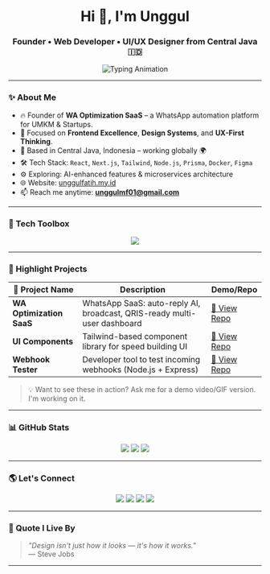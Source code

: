 <!-- Animated Typing Header -->
<h1 align="center">Hi 👋, I'm Unggul</h1>
<h3 align="center">Founder • Web Developer • UI/UX Designer from Central Java 🇮🇩</h3>

<p align="center">
  <img src="https://readme-typing-svg.demolab.com?font=Fira+Code&size=22&pause=1000&color=00FFDD&width=600&center=true&vCenter=true&lines=Building+WhatsApp-Based+SaaS+%F0%9F%92%BB;Designing+clean+UIs+with+Tailwind+%F0%9F%8E%A8;Love+automation%2C+design+and+code+%E2%9C%A8" alt="Typing Animation" />
</p>

---

### ✨ About Me

- 🔥 Founder of **WA Optimization SaaS** – a WhatsApp automation platform for UMKM & Startups.
- 🎯 Focused on **Frontend Excellence**, **Design Systems**, and **UX-First Thinking**.
- 📍 Based in Central Java, Indonesia – working globally 🌍
- 🛠️ Tech Stack: `React`, `Next.js`, `Tailwind`, `Node.js`, `Prisma`, `Docker`, `Figma`
- ⚙️ Exploring: AI-enhanced features & microservices architecture
- 🌐 Website: [unggulfatih.my.id](https://unggulfatih.my.id)
- 📫 Reach me anytime: **unggulmf01@gmail.com**

---

### 🧰 Tech Toolbox

<p align="center">
  <img src="https://skillicons.dev/icons?i=react,nextjs,tailwind,nodejs,express,prisma,docker,git,figma,vscode" />
</p>

---

### 📌 Highlight Projects

| 🚀 Project Name | Description | Demo/Repo |
|----------------|-------------|-----------|
| **WA Optimization SaaS** | WhatsApp SaaS: auto-reply AI, broadcast, QRIS-ready multi-user dashboard | [🔗 View Repo](https://github.com/unggulmf/wa-saas) |
| **UI Components** | Tailwind-based component library for speed building UI | [🔗 View Repo](https://github.com/unggulmf/ui-components) |
| **Webhook Tester** | Developer tool to test incoming webhooks (Node.js + Express) | [🔗 View Repo](https://github.com/unggulmf/webhook-tester) |

> 💡 Want to see these in action? Ask me for a demo video/GIF version. I'm working on it.

---

### 📊 GitHub Stats

<p align="center">
  <img src="https://github-readme-stats.vercel.app/api?username=unggulmf&theme=tokyonight&show_icons=true&count_private=true" />
  <img src="https://github-readme-streak-stats.herokuapp.com/?user=unggulmf&theme=tokyonight" />
  <img src="https://github-readme-stats.vercel.app/api/top-langs/?username=unggulmf&layout=compact&theme=tokyonight" />
</p>

---

### 🌎 Let's Connect

<p align="center">
  <a href="https://unggulfatih.my.id" target="_blank"><img src="https://img.shields.io/badge/Website-Visit-blue?style=for-the-badge&logo=firefox-browser" /></a>
  <a href="https://instagram.com/unggul_m.f" target="_blank"><img src="https://img.shields.io/badge/Instagram-%23E4405F.svg?style=for-the-badge&logo=instagram&logoColor=white" /></a>
  <a href="https://facebook.com/unggul.fatih.2025" target="_blank"><img src="https://img.shields.io/badge/Facebook-%231877F2.svg?style=for-the-badge&logo=facebook&logoColor=white" /></a>
  <a href="https://www.tiktok.com/@codingwith.unggul" target="_blank"><img src="https://img.shields.io/badge/TikTok-black?style=for-the-badge&logo=tiktok&logoColor=white" /></a>
</p>

---

### 🧠 Quote I Live By

> _"Design isn't just how it looks — it's how it works."_  
> — Steve Jobs

---

